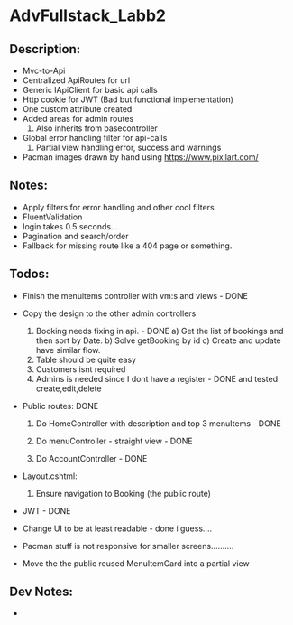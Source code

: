 # AdvFullstack_Labb2

## Description:

- Mvc-to-Api
- Centralized ApiRoutes for url
- Generic IApiClient for basic api calls
- Http cookie for JWT (Bad but functional implementation)
- One custom attribute created
- Added areas for admin routes
	1. Also inherits from basecontroller
- Global error handling filter for api-calls
	1. Partial view handling error, success and warnings
- Pacman images drawn by hand using https://www.pixilart.com/

## Notes:

- Apply filters for error handling and other cool filters
- FluentValidation
- login takes 0.5 seconds...
- Pagination and search/order
- Fallback for missing route like a 404 page or something.

## Todos:

- Finish the menuitems controller with vm:s and views - DONE
- Copy the design to the other admin controllers
	1. Booking needs fixing in api. - DONE
		a) Get the list of bookings and then sort by Date.
		b) Solve getBooking by id
		c) Create and update have similar flow. 
	2. Table should be quite easy
	3. Customers isnt required
	4. Admins is needed since I dont have a register - DONE and tested create,edit,delete
- Public routes: DONE
	1. Do HomeController with description and top 3 menuItems - DONE

	2. Do menuController - straight view - DONE
	
	3. Do AccountController - DONE
- Layout.cshtml:

	1. Ensure navigation to Booking (the public route) 

- JWT - DONE
- Change UI to be at least readable - done i guess....
- Pacman stuff is not responsive for smaller screens..........
- Move the the public reused MenuItemCard into a partial view

## Dev Notes:

- 